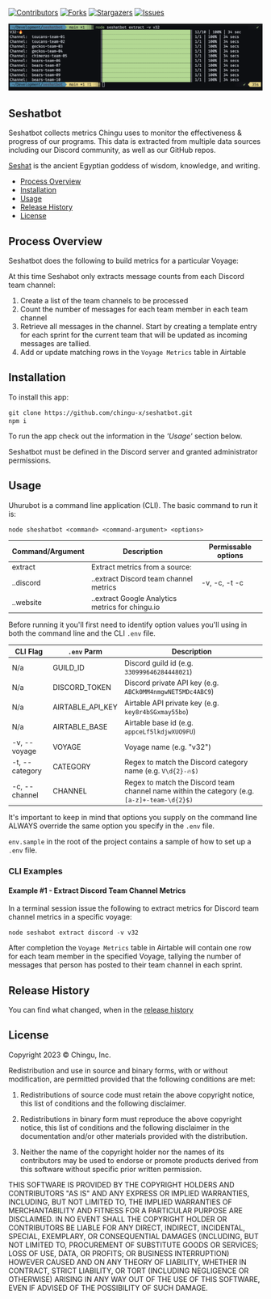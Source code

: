 

[contributors-shield]: https://img.shields.io/github/contributors/chingu-x/seshatbot.svg?style=for-the-badge
[contributors-url]: https://github.com/chingu-x/seshatbot/graphs/contributors
[forks-shield]: https://img.shields.io/github/forks/chingu-x/seshatbot.svg?style=for-the-badge
[forks-url]: https://github.com/chingu-x/seshatbot/network/members
[stars-shield]: https://img.shields.io/github/stars/chingu-x/seshatbot.svg?style=for-the-badge
[stars-url]: https://github.com/chingu-x/seshatbot/stargazers
[issues-shield]: https://img.shields.io/github/issues/chingu-x/seshatbot.svg?style=for-the-badge
[issues-url]: https://github.com/chingu-x/seshatbot/issues

[![Contributors][contributors-shield]][contributors-url]
[![Forks][forks-shield]][forks-url]
[![Stargazers][stars-shield]][stars-url]
[![Issues][issues-shield]][issues-url]

![Seshatbot Progress Bar](./docs/seshatbot_progress_bar.png)

## Seshatbot

Seshatbot collects metrics Chingu uses to monitor the effectiveness & progress
of our programs. This data is extracted from multiple data sources including
our Discord community, as well as our GitHub repos.

[Seshat](https://en.wikipedia.org/wiki/Seshat) is the ancient Egyptian goddess of wisdom, knowledge, and writing.

- [Process Overview](#process-overview) 
- [Installation](#installation) 
- [Usage](#usage) 
- [Release History](#release-history) 
- [License](#license)
## Process Overview

Seshatbot does the following to build metrics for a particular Voyage:

At this time Seshabot only extracts message counts from each Discord team channel:
1. Create a list of the team channels to be processed
2. Count the number of messages for each team member in each team channel
3. Retrieve all messages in the channel. Start by creating a template entry for 
each sprint for the current team that will be updated as incoming messages are 
tallied.
4. Add or update matching rows in the `Voyage Metrics` table in Airtable

## Installation

To install this app:
```
git clone https://github.com/chingu-x/seshatbot.git
npm i
```

To run the app check out the information in the *_'Usage'_* section below.

Seshatbot must be defined in the Discord server and granted administrator
permissions. 
## Usage

Uhurubot is a command line application (CLI). The basic command to run it is:
```
node sheshatbot <command> <command-argument> <options>
```
| Command/Argument | Description                       | Permissable options |
|------------|-----------------------------------------|---------------------|
| extract    | Extract metrics from a source:          |                     |
| ..discord  | ..extract Discord team channel metrics  | -v, -c, -t -c                  |
| ..website  | ..extract Google Analytics metrics for chingu.io |            |


Before running it you'll first need to identify option values you'll using 
in both the command line and the CLI `.env` file. 

| CLI Flag        | `.env` Parm    | Description                              |
|-----------------|----------------|------------------------------------------|
| N/a             | GUILD_ID       | Discord guild id (e.g. `330999646284448021`) |
| N/a             | DISCORD_TOKEN  | Discord private API key (e.g. `ABCk0MM4nmgwNET5MDc4ABC9`) 
| N/a             | AIRTABLE_API_KEY | Airtable API private key (e.g. `key8r4bSGxmay55bo`) |
| N/a             | AIRTABLE_BASE  | Airtable base id (e.g. `appceLf5lkdjwXUO9FU`) |
| -v, --voyage    | VOYAGE         | Voyage name (e.g. "v32")                 |
| -t, --category  | CATEGORY       | Regex to match the Discord category name (e.g. `V\d{2}-🔥$)` |
| -c, --channel   | CHANNEL        | Regex to match the Discord team channel name within the category (e.g. `[a-z]+-team-\d{2}$)` |
 
It's important to keep in mind that options you supply on the command line
ALWAYS override the same option you specify in the `.env` file.

`env.sample` in the root of the project contains a sample of how to set up a `.env` file.

### CLI Examples

#### Example #1 - Extract Discord Team Channel Metrics

In a terminal session issue the following to extract metrics for Discord team 
channel metrics in a specific voyage: 
```
node seshabot extract discord -v v32
```

After completion the `Voyage Metrics` table in Airtable will contain one row
for each team member in the specified Voyage, tallying the number of messages
that person has posted to their team channel in each sprint.

## Release History

You can find what changed, when in the [release history](./docs/RELEASE_HISTORY.md)

## License

Copyright 2023 &copy; Chingu, Inc.

Redistribution and use in source and binary forms, with or without modification, are permitted provided that the following conditions are met:

1. Redistributions of source code must retain the above copyright notice, this list of conditions and the following disclaimer.

2. Redistributions in binary form must reproduce the above copyright notice, this list of conditions and the following disclaimer in the documentation and/or other materials provided with the distribution.

3. Neither the name of the copyright holder nor the names of its contributors may be used to endorse or promote products derived from this software without specific prior written permission.

THIS SOFTWARE IS PROVIDED BY THE COPYRIGHT HOLDERS AND CONTRIBUTORS "AS IS" AND ANY EXPRESS OR IMPLIED WARRANTIES, INCLUDING, BUT NOT LIMITED TO, THE IMPLIED WARRANTIES OF MERCHANTABILITY AND FITNESS FOR A PARTICULAR PURPOSE ARE DISCLAIMED. IN NO EVENT SHALL THE COPYRIGHT HOLDER OR CONTRIBUTORS BE LIABLE FOR ANY DIRECT, INDIRECT, INCIDENTAL, SPECIAL, EXEMPLARY, OR CONSEQUENTIAL DAMAGES (INCLUDING, BUT NOT LIMITED TO, PROCUREMENT OF SUBSTITUTE GOODS OR SERVICES; LOSS OF USE, DATA, OR PROFITS; OR BUSINESS INTERRUPTION) HOWEVER CAUSED AND ON ANY THEORY OF LIABILITY, WHETHER IN CONTRACT, STRICT LIABILITY, OR TORT (INCLUDING NEGLIGENCE OR OTHERWISE) ARISING IN ANY WAY OUT OF THE USE OF THIS SOFTWARE, EVEN IF ADVISED OF THE POSSIBILITY OF SUCH DAMAGE.
